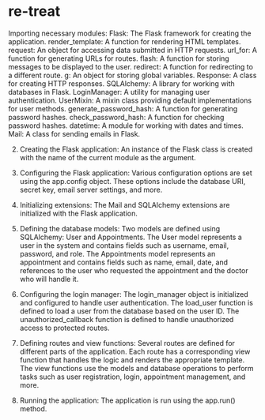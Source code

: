 # re-treat

Importing necessary modules:
    Flask: The Flask framework for creating the application.
    render_template: A function for rendering HTML templates.
    request: An object for accessing data submitted in HTTP requests.
    url_for: A function for generating URLs for routes.
    flash: A function for storing messages to be displayed to the user.
    redirect: A function for redirecting to a different route.
    g: An object for storing global variables.
    Response: A class for creating HTTP responses.
    SQLAlchemy: A library for working with databases in Flask.
    LoginManager: A utility for managing user authentication.
    UserMixin: A mixin class providing default implementations for user methods.
    generate_password_hash: A function for generating password hashes.
    check_password_hash: A function for checking password hashes.
    datetime: A module for working with dates and times.
    Mail: A class for sending emails in Flask.
    
2. Creating the Flask application:
    An instance of the Flask class is created with the name of the current module as the argument.
    
3. Configuring the Flask application:
    Various configuration options are set using the app.config object.
    These options include the database URI, secret key, email server settings, and more.
    
4. Initializing extensions:
    The Mail and SQLAlchemy extensions are initialized with the Flask application.

5. Defining the database models:
    Two models are defined using SQLAlchemy: User and Appointments.
    The User model represents a user in the system and contains fields such as username, email, password, and role.
    The Appointments model represents an appointment and contains fields such as name, email, date, and references to the user who requested the appointment and the doctor who will handle it.
    
6. Configuring the login manager:
    The login_manager object is initialized and configured to handle user authentication.
    The load_user function is defined to load a user from the database based on the user ID.
    The unauthorized_callback function is defined to handle unauthorized access to protected routes.
    
7. Defining routes and view functions:
    Several routes are defined for different parts of the application.
    Each route has a corresponding view function that handles the logic and renders the appropriate template.
    The view functions use the models and database operations to perform tasks such as user registration, login, appointment management, and more.
    
8. Running the application:
    The application is run using the app.run() method.
